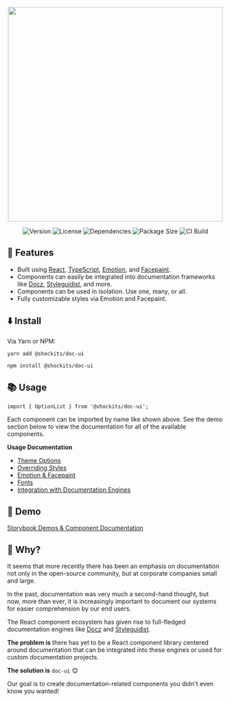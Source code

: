 <p align="center">
  <img src="https://raw.githubusercontent.com/shockits/doc-ui/dev/images/logo.png?raw=true" width="500">
</p>

<p align="center">
  <img src="https://badgen.net/npm/v/shockits/doc-ui" alt="Version">
  <img src="https://badgen.net/badge/license/MIT/blue" alt="License">
  <img src="https://badgen.net/david/dep/shockits/doc-ui" alt="Dependencies">
  <img src="https://badgen.net/packagephobia/publish/shockits/doc-ui" alt="Package Size">
  <img src="https://badgen.net/travis/shockits/doc-ui" alt="CI Build">
</p>

## 💅 Features

- Built using [React](https://reactjs.org/), [TypeScript](https://www.typescriptlang.org/), [Emotion](https://emotion.sh/), and [Facepaint](https://github.com/emotion-js/facepaint).
- Components can easily be integrated into documentation frameworks like [Docz](https://www.docz.site/), [Styleguidist](https://react-styleguidist.js.org/), and more.
- Components can be used in isolation. Use one, many, or all.
- Fully customizable styles via Emotion and Facepaint.

## ⬇️ Install

Via Yarn or NPM:

`yarn add @shockits/doc-ui`

`npm install @shockits/doc-ui`

## 📚 Usage

`import { OptionList } from '@shockits/doc-ui';`

Each component can be imported by name like shown above. See the demo section below to view the documentation for all of the available components.

**Usage Documentation**

- [Theme Options](docs/theme-options.md)
- [Overriding Styles](docs/overriding-styles.md)
- [Emotion & Facepaint](docs/emotion-facepaint.md)
- [Fonts](docs/fonts.md)
- [Integration with Documentation Engines](docs/integration-with-engines.md)

## 🎩 Demo

[Storybook Demos & Component Documentation](https://shockits.github.io/doc-ui/)

## 🔑 Why?

It seems that more recently there has been an emphasis on documentation not only in the open-source community, but at corporate companies small and large.

In the past, documentation was very much a second-hand thought, but now, more than ever, it is increasingly important to document our systems for easier comprehension by our end users.

The React component ecosystem has given rise to full-fledged documentation engines like [Docz](https://www.docz.site/) and [Styleguidist](https://react-styleguidist.js.org/).

**The problem is** there has yet to be a React component library centered around documentation that can be integrated into these engines or used for custom documentation projects.

**The solution is** `doc-ui` 😊

Our goal is to create documentation-related components you didn't even know you wanted!
